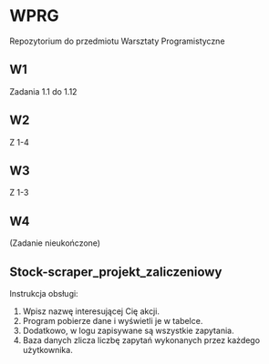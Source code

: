 # WPRG
Repozytorium do przedmiotu Warsztaty Programistyczne

## W1
Zadania 1.1 do 1.12

## W2
Z 1-4

## W3
Z 1-3

## W4
(Zadanie nieukończone)

## Stock-scraper_projekt_zaliczeniowy
Instrukcja obsługi:
1. Wpisz nazwę interesującej Cię akcji.
2. Program pobierze dane i wyświetli je w tabelce.
3. Dodatkowo, w logu zapisywane są wszystkie zapytania.
4. Baza danych zlicza liczbę zapytań wykonanych przez każdego użytkownika.